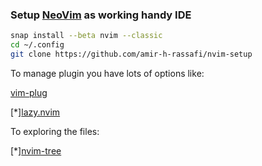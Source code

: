 ### Setup [NeoVim](https://neovim.io) as working handy IDE

```Bash
snap install --beta nvim --classic
cd ~/.config
git clone https://github.com/amir-h-rassafi/nvim-setup
```

To manage plugin you have lots of options like:

[vim-plug](https://github.com/junegunn/vim-plug)

[*][lazy.nvim](https://github.com/folke/lazy.nvim)


To exploring the files:

[*][nvim-tree](https://github.com/nvim-tree/nvim-tree.lua)
